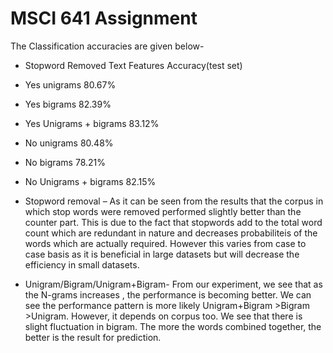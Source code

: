 # MSCI 641 Assignment

The Classification accuracies are given below-
 * Stopword Removed	Text Features	Accuracy(test set)
 * Yes	unigrams	80.67%
 * Yes	bigrams	82.39%
 * Yes	Unigrams + bigrams	83.12%
 * No	unigrams	80.48%
 * No	bigrams	78.21%
 * No	Unigrams + bigrams	82.15%

* Stopword removal – As it can be seen from the results that the corpus in which stop words were removed performed slightly better than the counter part. This is due to the fact that stopwords add to the total word count which are redundant in nature and decreases probabiliteis of the words which are actually required. However this varies from case to case basis as it is beneficial in large datasets but will decrease the efficiency in small datasets.
* Unigram/Bigram/Unigram+Bigram-  From our experiment, we see that as the N-grams increases , the performance is becoming better. We can see the performance pattern is more likely Unigram+Bigram >Bigram >Unigram. However, it depends on corpus too. We see that there is slight fluctuation in bigram. The more the words combined together, the better is the result for prediction.
